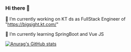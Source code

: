 ### Hi there 👋 
🔭 I’m currently working on KT ds as FullStack Engineer of "https://bigsight.kt.com/"

🌱 I’m currently learning SpringBoot and Vue JS

<!--
**carnival77/carnival77** is a ✨ _special_ ✨ repository because its `README.md` (this file) appears on your GitHub profile.

Here are some ideas to get you started:

- 🔭 I’m currently working on ...
- 🌱 I’m currently learning ...
- 👯 I’m looking to collaborate on ...
- 🤔 I’m looking for help with ...
- 💬 Ask me about ...
- 📫 How to reach me: ...
- 😄 Pronouns: ...
- ⚡ Fun fact: ...
-->
[![Anurag's GitHub stats](https://github-readme-stats.vercel.app/api?username=carnival77)](https://github.com/anuraghazra/github-readme-stats)
